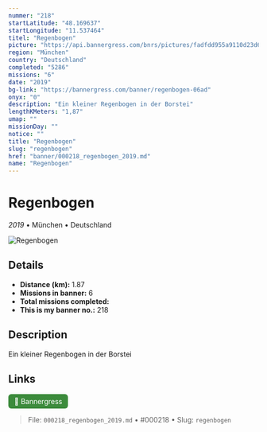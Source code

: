 ```yaml
---
nummer: "218"
startLatitude: "48.169637"
startLongitude: "11.537464"
titel: "Regenbogen"
picture: "https://api.bannergress.com/bnrs/pictures/fadfdd955a9110d23d6be48819554e48"
region: "München"
country: "Deutschland"
completed: "5286"
missions: "6"
date: "2019"
bg-link: "https://bannergress.com/banner/regenbogen-06ad"
onyx: "0"
description: "Ein kleiner Regenbogen in der Borstei"
lengthKMeters: "1,87"
umap: ""
missionDay: ""
notice: ""
title: "Regenbogen"
slug: "regenbogen"
href: "banner/000218_regenbogen_2019.md"
name: "Regenbogen"
---
```

# Regenbogen

*2019* • München • Deutschland

![Regenbogen](https://api.bannergress.com/bnrs/pictures/fadfdd955a9110d23d6be48819554e48)



## Details
- **Distance (km):** 1.87
- **Missions in banner:** 6
- **Total missions completed:** 
- **This is my banner no.:** 218



## Description
Ein kleiner Regenbogen in der Borstei



## Links
<a href="https://bannergress.com/banner/regenbogen-06ad" target="_blank" style="display:inline-block;margin-right:8px;padding:6px 12px;background:#3c8b3c;color:#fff;text-decoration:none;border-radius:6px;">🔗 Bannergress</a>



> File: `000218_regenbogen_2019.md` • #000218 • Slug: `regenbogen`
